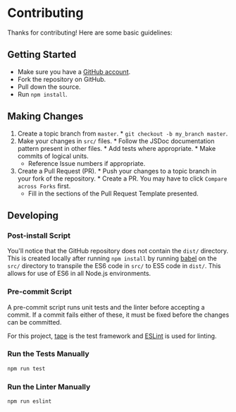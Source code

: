 # Contributing

Thanks for contributing! Here are some basic guidelines:

## Getting Started

  * Make sure you have a [GitHub account](https://github.com/).
  * Fork the repository on GitHub.
  * Pull down the source.
  * Run `npm install`.

## Making Changes

  1. Create a topic branch from `master`.
    * `git checkout -b my_branch master`.
  2. Make your changes in `src/` files.
    * Follow the JSDoc documentation pattern present in other files.
    * Add tests where appropriate.
    * Make commits of logical units.
      * Reference Issue numbers if appropriate.
  3. Create a Pull Request (PR).
    * Push your changes to a topic branch in your fork of the repository.
    * Create a PR. You may have to click `Compare across Forks` first.
      * Fill in the sections of the Pull Request Template presented.

## Developing

### Post-install Script

You'll notice that the GitHub repository does not contain the `dist/` directory.
This is created locally after running `npm install` by running [babel][1] on the
`src/` directory to transpile the ES6 code in `src/` to ES5 code in `dist/`.
This allows for use of ES6 in all Node.js environments.

### Pre-commit Script

A pre-commit script runs unit tests and the linter before accepting a commit.
If a commit fails either of these, it must be fixed before the changes can be
committed.

For this project, [tape][2] is the test framework and [ESLint][3] is used for
linting.

### Run the Tests Manually

```bash
npm run test
```

### Run the Linter Manually

```bash
npm run eslint
```

[1]: https://babeljs.io/
[2]: https://github.com/substack/tape
[3]: http://eslint.org/
